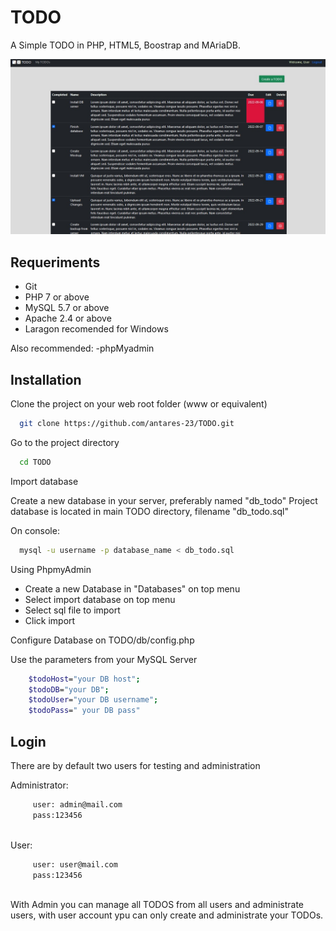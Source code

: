 
# TODO

A Simple TODO in PHP, HTML5, Boostrap and MAriaDB.

![Screenshot](https://github.com/antares-23/TODO/blob/main/images/system.jpg)

## Requeriments

- Git
- PHP 7 or above
- MySQL 5.7 or above
- Apache 2.4 or above
- Laragon recomended for Windows

Also recommended:
-phpMyadmin


## Installation

Clone the project on your web root folder (www or equivalent)

```bash
  git clone https://github.com/antares-23/TODO.git
```

Go to the project directory

```bash
  cd TODO
```
Import database

Create a new database in your server, preferably named "db_todo"
Project database is located in main TODO directory, filename "db_todo.sql"

On console:

```bash
  mysql -u username -p database_name < db_todo.sql
```
Using PhpmyAdmin

- Create a new Database in "Databases" on top menu
- Select import database on top menu
- Select sql file to import
- Click import


Configure Database on TODO/db/config.php

Use the parameters from your MySQL Server

```bash
    $todoHost="your DB host";
    $todoDB="your DB";
    $todoUser="your DB username";
    $todoPass=" your DB pass"
```


## Login

There are by default two users for testing and administration

Administrator:

```bash
     user: admin@mail.com
     pass:123456   
    
```
User:

```bash
     user: user@mail.com
     pass:123456   
    
```

With Admin you can manage all TODOS from all users and administrate users, with user account ypu can only create and administrate your TODOs.
